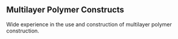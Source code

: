 Multilayer Polymer Constructs
-----------------------------

Wide experience in the use and construction of multilayer polymer construction.